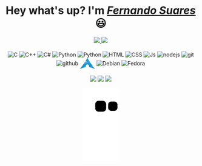 <div>
  <h1 align="center">Hey what's up? I'm <a href="https://www.linkedin.com/in/fernando-suares-b80130188//"><i>Fernando Suares</i></a> 😃️</h1>


<div align="center">
  <a href="https://github.com/fsuares">
    <img height="150em" src="https://github-readme-stats.vercel.app/api?username=fsuares&count_private=true&include_all_commits=true&show_icons=true&theme=gotham&hide_border=false&show_owner=true"/>
    <img height="150em" src="https://github-readme-stats.vercel.app/api/top-langs/?username=fsuares&theme=gotham&hide_border=false&&layout=compact"/>
  </a>
</div>

<div align="center" valign="top"><br>

  <img align="center" alt="C" height="30" width="40" src="https://cdn.jsdelivr.net/gh/devicons/devicon/icons/c/c-original.svg">  
  <img align="center" alt="C++" height="30" width="40" src="https://cdn.jsdelivr.net/gh/devicons/devicon/icons/cplusplus/cplusplus-original.svg">
  <img align="center" alt="C#" height="30" width="40" src="https://cdn.jsdelivr.net/gh/devicons/devicon/icons/csharp/csharp-original.svg">
  <img align="center" alt="Python" height="30" width="40" src="https://cdn.jsdelivr.net/gh/devicons/devicon/icons/python/python-original.svg">
  <img align="center" alt="Python" height="30" width="40" src="https://cdn.jsdelivr.net/gh/devicons/devicon/icons/java/java-original.svg">
  <img align="center" alt="HTML" height="30" width="40" src="https://cdn.jsdelivr.net/gh/devicons/devicon/icons/html5/html5-original.svg">
  <img align="center" alt="CSS" height="30" width="40" src="https://cdn.jsdelivr.net/gh/devicons/devicon/icons/css3/css3-original.svg">
  <img align="center" alt="Js" height="30" width="40" src="https://cdn.jsdelivr.net/gh/devicons/devicon/icons/javascript/javascript-original.svg">
  <img align="center" alt="nodejs" height="30" width="40" src="https://cdn.jsdelivr.net/gh/devicons/devicon/icons/nodejs/nodejs-original.svg">
  <img align="center" alt="git" height="30" width="40" src="https://cdn.jsdelivr.net/gh/devicons/devicon/icons/git/git-original.svg">
  <img align="center" alt="github" height="30" width="40" src="https://cdn.jsdelivr.net/gh/devicons/devicon/icons/github/github-original.svg">
  <!-- <img align="center" alt="linux" height="30" width="40" src="https://raw.githubusercontent.com/devicons/devicon/master/icons/linux/linux-original.svg"> -->
  <img align="center" alt="Arch" height="30" width="40" src="./assets/Archlinux-icon-crystal-64.svg">
  <img align="center" alt="Debian" height="30" width="40" src="https://cdn.jsdelivr.net/gh/devicons/devicon/icons/debian/debian-original.svg">
  <img align="center" alt="Fedora" height="30" width="40" src="https://cdn.jsdelivr.net/gh/devicons/devicon/icons/fedora/fedora-original.svg">
</div><br>

<div align="center">
  <a href="https://www.instagram.com/frndsuares/" target="_blank"><img src="https://img.shields.io/badge/-Instagram-%23E4405F?style=for-the-badge&logo=instagram&logoColor=white" target="_blank"></a>
  <!-- <a href="https://www.instagram.com/frndsuares/" target="_blank"><img src="https://img.shields.io/badge/Facebook-1877F2?style=for-the-badge&logo=facebook&logoColor=white" target="_blank"></a>  -->
  <a href="https://www.linkedin.com/in/fernando-suares-b80130188/" target="_blank"><img src="https://img.shields.io/badge/-LinkedIn-%230077B5?style=for-the-badge&logo=linkedin&logoColor=white" target="_blank"></a> 
  <a href="mailto:feaqsuares@gmail.com"><img src="https://img.shields.io/badge/-Gmail-%23333?style=for-the-badge&logo=gmail&logoColor=white" target="_blank"></a>
</div>

<div align="center">
  
  ![Snake animation](https://github.com/fsuares/fsuares/blob/output/github-contribution-grid-snake.svg)
  
</div>
